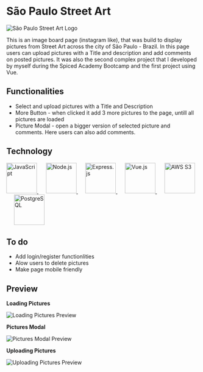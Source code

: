 # São Paulo Street Art
![São Paulo Street Art Logo](https://auspic.s3.eu-central-1.amazonaws.com/67Pz-u2UbIc4xnfPL8IG.png) 

This is an image board page (instagram like), that was build to display pictures from Street Art across the city of São Paulo - Brazil. In this page users can upload pictures with a Title and description and add comments on posted pictures.
It was also the second complex project that I developed by myself during the Spiced Academy Bootcamp and the first project using Vue.

## Functionalities

- Select and upload pictures with a Title and Description
- More Button - when clicked it add 3 more pictures to the page, untill all pictures are loaded
- Picture Modal - open a bigger version of selected picture and comments. Here users can also add comments.


## Technology

<a title="JavaScript" target=”_blank” href="https://g.co/kgs/w74UK9">
    <img alt="JavaScript" src="https://simpleicons.org/icons/javascript.svg" width=80 height=80/>
</a> &nbsp;&nbsp;&nbsp;&nbsp;
<a title="Node.js" target=”_blank” href="https://nodejs.org/en/">
    <img alt="Node.js" src="https://simpleicons.org/icons/nodedotjs.svg" width=80 height=80> 
</a> &nbsp;&nbsp;&nbsp;&nbsp;
<a title="Express.js" target=”_blank” href="https://expressjs.com/">
    <img alt="Express.js" src="https://simpleicons.org/icons/express.svg" width=80 height=80>
</a>  &nbsp;&nbsp;&nbsp;&nbsp;
<a title="Vue.js" target=”_blank” href="https://vuejs.org/">
    <img alt="Vue.js" src="https://simpleicons.org/icons/vuedotjs.svg" width=80 height=80> 
</a> &nbsp;&nbsp;&nbsp;&nbsp;
<a title="AWS S3" target=”_blank” href="https://aws.amazon.com/s3/">
    <img alt="AWS S3" src="https://simpleicons.org/icons/amazons3.svg" width=80 height=80> 
</a> &nbsp;&nbsp;&nbsp;&nbsp;
<a title="PostgreSQL" target=”_blank” href="https://www.postgresql.org/">
    <img alt="PostgreSQL" src="https://simpleicons.org/icons/postgresql.svg" width=80 height=80> 
</a>

## To do

- Add login/register functionlities
- Alow users to delete pictures
- Make page mobile friendly

## Preview

**Loading Pictures**

<img alt="Loading Pictures Preview" src="/public/imageboard-more.gif">

**Pictures Modal**

<img alt="Pictures Modal Preview" src="/public/imageboard-modal.gif">

**Uploading Pictures**

<img alt="Uploading Pictures Preview" src="/public/imageboard-upload.gif">




